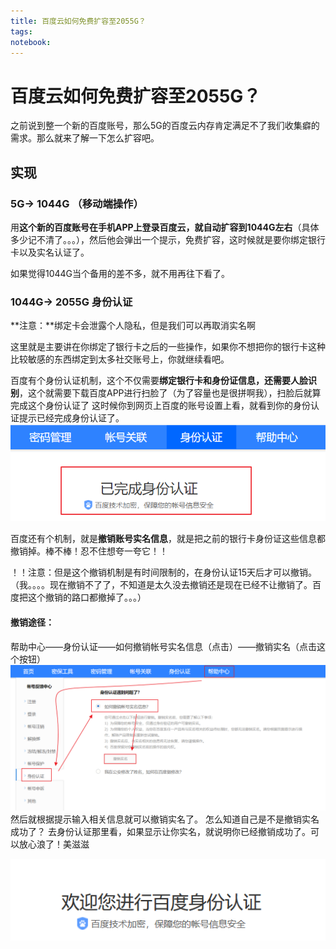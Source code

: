 ```yaml
---
title: 百度云如何免费扩容至2055G？
tags:
notebook:
---
```

# 百度云如何免费扩容至2055G？

之前说到整一个新的百度账号，那么5G的百度云内存肯定满足不了我们收集癖的需求。那么就来了解一下怎么扩容吧。
## 实现
### 5G-> 1044G （移动端操作）
用**这个新的百度账号在手机APP上登录百度云，就自动扩容到1044G左右**（具体多少记不清了。。。），然后他会弹出一个提示，免费扩容，这时候就是要你绑定银行卡以及实名认证了。

如果觉得1044G当个备用的差不多，就不用再往下看了。
### 1044G-> 2055G 身份认证
**注意：**绑定卡会泄露个人隐私，但是我们可以再取消实名啊

这里就是主要讲在你绑定了银行卡之后的一些操作，如果你不想把你的银行卡这种比较敏感的东西绑定到太多社交账号上，你就继续看吧。

百度有个身份认证机制，这个不仅需要**绑定银行卡和身份证信息，还需要人脸识别**，这个就需要下载百度APP进行扫脸了（为了容量也是很拼啊我），扫脸后就算完成这个身份认证了
这时候你到网页上百度的账号设置上看，就看到你的身份认证提示已经完成身份认证了。
![](https://raw.githubusercontent.com/heihuahe/myGallery/master/noteImage/.1533565761342.png)

百度还有个机制，就是**撤销账号实名信息**，就是把之前的银行卡身份证这些信息都撤销掉。棒不棒！忍不住想夸一夸它！！

！！注意：但是这个撤销机制是有时间限制的，在身份认证15天后才可以撤销。（我。。。。现在撤销不了了，不知道是太久没去撤销还是现在已经不让撤销了。百度把这个撤销的路口都撤掉了。。。）

#### 撤销途径：
帮助中心——身份认证——如何撤销帐号实名信息（点击）——撤销实名（点击这个按钮）
![](https://raw.githubusercontent.com/heihuahe/myGallery/master/noteImage/.1533566135792.png)
然后就根据提示输入相关信息就可以撤销实名了。
怎么知道自己是不是撤销实名成功了？
去身份认证那里看，如果显示让你实名，就说明你已经撤销成功了。可以放心浪了！美滋滋

![](https://raw.githubusercontent.com/heihuahe/myGallery/master/noteImage/.1533566304137.png)


